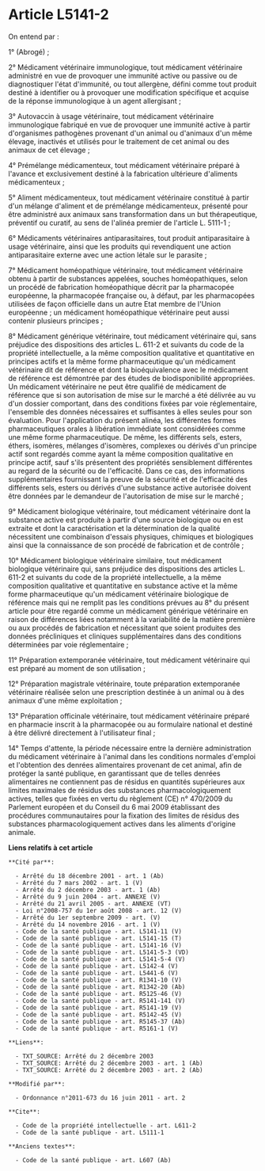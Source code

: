 # Article L5141-2

On entend par : 

1° (Abrogé) ;

2° Médicament vétérinaire immunologique, tout médicament vétérinaire administré en vue de provoquer une immunité active ou
passive ou de diagnostiquer l'état d'immunité, ou tout allergène, défini comme tout produit destiné à identifier ou à
provoquer une modification spécifique et acquise de la réponse immunologique à un agent allergisant ; 

3° Autovaccin à usage vétérinaire, tout médicament vétérinaire immunologique fabriqué en vue de provoquer une immunité active
à partir d'organismes pathogènes provenant d'un animal ou d'animaux d'un même élevage, inactivés et utilisés pour le
traitement de cet animal ou des animaux de cet élevage ; 

4° Prémélange médicamenteux, tout médicament vétérinaire préparé à l'avance et exclusivement destiné à la fabrication
ultérieure d'aliments médicamenteux ; 

5° Aliment médicamenteux, tout médicament vétérinaire constitué à partir d'un mélange d'aliment et de prémélange
médicamenteux, présenté pour être administré aux animaux sans transformation dans un but thérapeutique, préventif ou curatif,
au sens de l'alinéa premier de l'article L. 5111-1 ; 

6° Médicaments vétérinaires antiparasitaires, tout produit antiparasitaire à usage vétérinaire, ainsi que les produits qui
revendiquent une action antiparasitaire externe avec une action létale sur le parasite ; 

7° Médicament homéopathique vétérinaire, tout médicament vétérinaire obtenu à partir de substances appelées, souches
homéopathiques, selon un procédé de fabrication homéopathique décrit par la pharmacopée européenne, la pharmacopée française
ou, à défaut, par les pharmacopées utilisées de façon officielle dans un autre Etat membre de l'Union européenne ; un
médicament homéopathique vétérinaire peut aussi contenir plusieurs principes ; 

8° Médicament générique vétérinaire, tout médicament vétérinaire qui, sans préjudice des dispositions des articles L. 611-2
et suivants du code de la propriété intellectuelle, a la même composition qualitative et quantitative en principes actifs et
la même forme pharmaceutique qu'un médicament vétérinaire dit de référence et dont la bioéquivalence avec le médicament de
référence est démontrée par des études de biodisponibilité appropriées. Un médicament vétérinaire ne peut être qualifié de
médicament de référence que si son autorisation de mise sur le marché a été délivrée au vu d'un dossier comportant, dans des
conditions fixées par voie réglementaire, l'ensemble des données nécessaires et suffisantes à elles seules pour son
évaluation. Pour l'application du présent alinéa, les différentes formes pharmaceutiques orales à libération immédiate sont
considérées comme une même forme pharmaceutique. De même, les différents sels, esters, éthers, isomères, mélanges d'isomères,
complexes ou dérivés d'un principe actif sont regardés comme ayant la même composition qualitative en principe actif, sauf
s'ils présentent des propriétés sensiblement différentes au regard de la sécurité ou de l'efficacité. Dans ce cas, des
informations supplémentaires fournissant la preuve de la sécurité et de l'efficacité des différents sels, esters ou dérivés
d'une substance active autorisée doivent être données par le demandeur de l'autorisation de mise sur le marché ; 

9° Médicament biologique vétérinaire, tout médicament vétérinaire dont la substance active est produite à partir d'une source
biologique ou en est extraite et dont la caractérisation et la détermination de la qualité nécessitent une combinaison
d'essais physiques, chimiques et biologiques ainsi que la connaissance de son procédé de fabrication et de contrôle ; 

10° Médicament biologique vétérinaire similaire, tout médicament biologique vétérinaire qui, sans préjudice des dispositions
des articles L. 611-2 et suivants du code de la propriété intellectuelle, a la même composition qualitative et quantitative
en substance active et la même forme pharmaceutique qu'un médicament vétérinaire biologique de référence mais qui ne remplit
pas les conditions prévues au 8° du présent article pour être regardé comme un médicament générique vétérinaire en raison de
différences liées notamment à la variabilité de la matière première ou aux procédés de fabrication et nécessitant que soient
produites des données précliniques et cliniques supplémentaires dans des conditions déterminées par voie réglementaire ; 

11° Préparation extemporanée vétérinaire, tout médicament vétérinaire qui est préparé au moment de son utilisation ; 

12° Préparation magistrale vétérinaire, toute préparation extemporanée vétérinaire réalisée selon une prescription destinée à
un animal ou à des animaux d'une même exploitation ; 

13° Préparation officinale vétérinaire, tout médicament vétérinaire préparé en pharmacie inscrit à la pharmacopée ou au
formulaire national et destiné à être délivré directement à l'utilisateur final ; 

14° Temps d'attente, la période nécessaire entre la dernière administration du médicament vétérinaire à l'animal dans les
conditions normales d'emploi et l'obtention des denrées alimentaires provenant de cet animal, afin de protéger la santé
publique, en garantissant que de telles denrées alimentaires ne contiennent pas de résidus en quantités supérieures aux
limites maximales de résidus des substances pharmacologiquement actives, telles que fixées en vertu du règlement (CE) n°
470/2009 du Parlement européen et du Conseil du 6 mai 2009 établissant des procédures communautaires pour la fixation des
limites de résidus des substances pharmacologiquement actives dans les aliments d'origine animale.

**Liens relatifs à cet article**

	**Cité par**:

	  - Arrêté du 18 décembre 2001 - art. 1 (Ab)
	  - Arrêté du 7 mars 2002 - art. 1 (V)
	  - Arrêté du 2 décembre 2003 - art. 1 (Ab)
	  - Arrêté du 9 juin 2004 - art. ANNEXE (V)
	  - Arrêté du 21 avril 2005 - art. ANNEXE (VT)
	  - Loi n°2008-757 du 1er août 2008 - art. 12 (V)
	  - Arrêté du 1er septembre 2009 - art. (V)
	  - Arrêté du 14 novembre 2016 - art. 1 (V)
	  - Code de la santé publique - art. L5141-11 (V)
	  - Code de la santé publique - art. L5141-15 (T)
	  - Code de la santé publique - art. L5141-16 (V)
	  - Code de la santé publique - art. L5141-5-3 (VD)
	  - Code de la santé publique - art. L5141-5-4 (V)
	  - Code de la santé publique - art. L5142-4 (V)
	  - Code de la santé publique - art. L5441-6 (V)
	  - Code de la santé publique - art. R1341-10 (V)
	  - Code de la santé publique - art. R1342-20 (Ab)
	  - Code de la santé publique - art. R5125-46 (V)
	  - Code de la santé publique - art. R5141-141 (V)
	  - Code de la santé publique - art. R5141-19 (V)
	  - Code de la santé publique - art. R5142-45 (V)
	  - Code de la santé publique - art. R5145-37 (Ab)
	  - Code de la santé publique - art. R5161-1 (V)

	**Liens**:

	  - TXT_SOURCE: Arrêté du 2 décembre 2003
	  - TXT_SOURCE: Arrêté du 2 décembre 2003 - art. 1 (Ab)
	  - TXT_SOURCE: Arrêté du 2 décembre 2003 - art. 2 (Ab)

	**Modifié par**:

	  - Ordonnance n°2011-673 du 16 juin 2011 - art. 2

	**Cite**:

	  - Code de la propriété intellectuelle - art. L611-2
	  - Code de la santé publique - art. L5111-1

	**Anciens textes**:

	  - Code de la santé publique - art. L607 (Ab)
